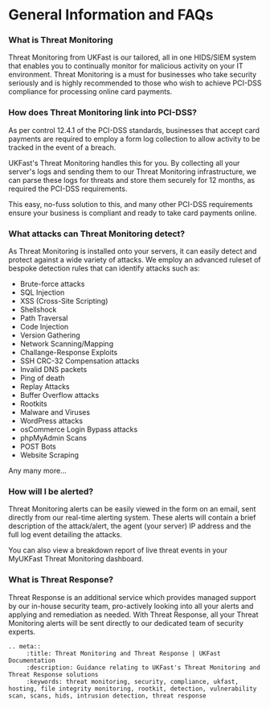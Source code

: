 
# General Information and FAQs

### What is Threat Monitoring

Threat Monitoring from UKFast is our tailored, all in one HIDS/SIEM system that enables you to continually monitor for malicious activity on your IT environment. Threat Monitoring is a must for businesses who take security seriously and is highly recommended to those who wish to achieve PCI-DSS compliance for processing online card payments.

### How does Threat Monitoring link into PCI-DSS?

As per control 12.4.1 of the PCI-DSS standards, businesses that accept card payments are required to employ a form log collection to allow activity to be tracked in the event of a breach.

UKFast's Threat Monitoring handles this for you. By collecting all your server's logs and sending them to our Threat Monitoring infrastructure, we can parse these logs for threats and store them securely for 12 months, as required the PCI-DSS requirements.

This easy, no-fuss solution to this, and many other PCI-DSS requirements ensure your business is compliant and ready to take card payments online.

### What attacks can Threat Monitoring detect?

As Threat Monitoring is installed onto your servers, it can easily detect and protect against a wide variety of attacks. We employ an advanced ruleset of bespoke detection rules that can identify attacks such as:

* Brute-force attacks
* SQL Injection
* XSS (Cross-Site Scripting)
* Shellshock
* Path Traversal
* Code Injection
* Version Gathering
* Network Scanning/Mapping
* Challange-Response Exploits
* SSH CRC-32 Compensation attacks
* Invalid DNS packets
* Ping of death
* Replay Attacks
* Buffer Overflow attacks
* Rootkits
* Malware and Viruses
* WordPress attacks
* osCommerce Login Bypass attacks
* phpMyAdmin Scans
* POST Bots
* Website Scraping

Any many more...

### How will I be alerted?

Threat Monitoring alerts can be easily viewed in the form on an email, sent directly from our real-time alerting system. These alerts will contain a brief description of the attack/alert, the agent (your server) IP address and the full log event detailing the attacks.

You can also view a breakdown report of live threat events in your MyUKFast Threat Monitoring dashboard.

### What is Threat Response?

Threat Response is an additional service which provides managed support by our in-house security team, pro-actively looking into all your alerts and applying and remediation as needed. With Threat Response, all your Threat Monitoring alerts will be sent directly to our dedicated team of security experts.

```eval_rst
.. meta::
     :title: Threat Monitoring and Threat Response | UKFast Documentation
     :description: Guidance relating to UKFast's Threat Monitoring and Threat Response solutions
     :keywords: threat monitoring, security, compliance, ukfast, hosting, file integrity monitoring, rootkit, detection, vulnerability scan, scans, hids, intrusion detection, threat response

